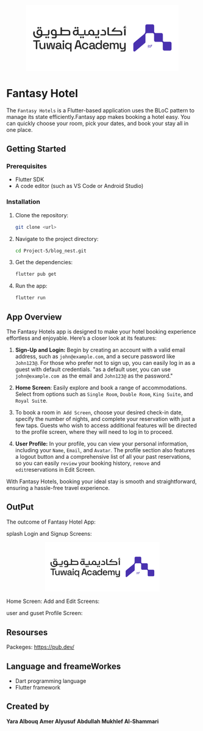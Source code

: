 
<p align="center">
<img src="./assets/logo-h.png" alt="Tuwaiq" width="400"/>

# Fantasy Hotel
The `Fantasy Hotels` is a Flutter-based application uses the BLoC pattern to manage its state efficiently.Fantasy app makes booking a hotel easy. You can quickly choose your room, pick your dates, and book your stay all in one place.

## Getting Started

### Prerequisites

- Flutter SDK
- A code editor (such as VS Code or Android Studio)

### Installation

1. Clone the repository:

   ```bash
   git clone <url>
   ```

2. Navigate to the project directory:

    ```bash
   cd Project-5/blog_nest.git
   ```

3. Get the dependencies:

    ```bash
   flutter pub get
   ```

4. Run the app:
    ```bash
   flutter run
   ```


## App Overview

The Fantasy Hotels app is designed to make your hotel booking experience effortless and enjoyable. Here’s a closer look at its features:

1. **Sign-Up and Login:** Begin by creating an account with a valid email address, such as `john@example.com`, and a secure password like `John123@`. For those who prefer not to sign up, you can easily log in as a guest with default credentials. "as a default user, you can use `john@example.com `as the email and `John123@` as the password."

2. **Home Screen**: Easily explore and book a range of accommodations. Select from options such as `Single Room`, `Double Room`, `King Suite`, and `Royal Suit`e. 

3. To book a room in` Add Screen`, choose your desired check-in date, specify the number of nights, and complete your reservation with just a few taps.
Guests who wish to access additional features will be directed to the profile screen, where they will need to log in to proceed.

3. **User Profile:** In your profile, you can view your personal information, including your `Name`, `Email`, and `Avatar`. The profile section also features a logout button and a comprehensive list of all your past reservations, so you can easily `review` your booking history, `remove` and `edit`reservations in Edit Screen.

With Fantasy Hotels, booking your ideal stay is smooth and straightforward, ensuring a hassle-free travel experience.

## OutPut
The outcome of Fantasy Hotel App:

splash Login and Signup Screens:
<p align="center">
<img src="./assets/logo-h.png" alt="Tuwaiq" width="300"/>


Home Screen: 
Add and Edit Screens:

user and guset Profile Screen:


## Resourses
Packeges: https://pub.dev/

## Language and freameWorkes
- Dart programming language
- Flutter framework

## Created by
**Yara Albouq**
**Amer Alyusuf**
**Abdullah Mukhlef Al-Shammari**

